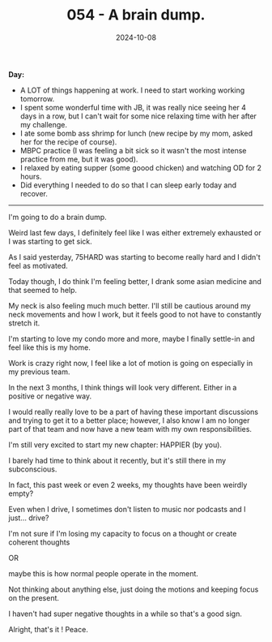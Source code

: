﻿---
title: 054 - A brain dump.
date: 2024-10-08
categories: ["daily"]
tags: posts

---
**Day:** 

- A LOT of things happening at work. I need to start working working tomorrow.
- I spent some wonderful time with JB, it was really nice seeing her 4 days in a row, but I can't wait for some nice relaxing time with her after my challenge.
- I ate some bomb ass shrimp for lunch (new recipe by my mom, asked her for the recipe of course).
- MBPC practice (I was feeling a bit sick so it wasn't the most intense practice from me, but it was good).
- I relaxed by eating supper (some goood chicken) and watching OD for 2 hours.
- Did everything I needed to do so that I can sleep early today and recover.
---
I'm going to do a brain dump.

Weird last few days, I definitely feel like I was either extremely exhausted or I was starting to get sick.

As I said yesterday, 75HARD was starting to become really hard and I didn't feel as motivated.

Today though, I do think I'm feeling better, I drank some asian medicine and that seemed to help.

My neck is also feeling much much better. I'll still be cautious around my neck movements and how I work, but it feels good to not have to constantly stretch it.

I'm starting to love my condo more and more, maybe I finally settle-in and feel like this is my home.

Work is crazy right now, I feel like a lot of motion is going on especially in my previous team.

In the next 3 months, I think things will look very different. Either in a positive or negative way.

I would really really love to be a part of having these important discussions and trying to get it to a better place; however, I also know I am no longer part of that team and now have a new team with my own responsibilities.

I'm still very excited to start my new chapter: HAPPIER (by you).

I barely had time to think about it recently, but it's still there in my subconscious.

In fact, this past week or even 2 weeks, my thoughts have been weirdly empty?

Even when I drive, I sometimes don't listen to music nor podcasts and I just... drive?

I'm not sure if I'm losing my capacity to focus on a thought or create coherent thoughts

OR

maybe this is how normal people operate in the moment.

Not thinking about anything else, just doing the motions and keeping focus on the present.

I haven't had super negative thoughts in a while so that's a good sign.

Alright, that's it ! Peace.
